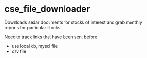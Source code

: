 # cse_file_downloader
Downloads sedar documents for stocks of interest and grab monthly reports for particular stocks.


Need to track links that have been sent before

- use local db, mysql file
- csv file
